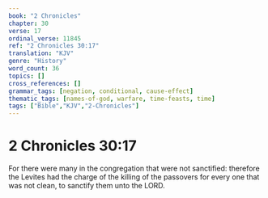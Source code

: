 ```yaml
---
book: "2 Chronicles"
chapter: 30
verse: 17
ordinal_verse: 11845
ref: "2 Chronicles 30:17"
translation: "KJV"
genre: "History"
word_count: 36
topics: []
cross_references: []
grammar_tags: [negation, conditional, cause-effect]
thematic_tags: [names-of-god, warfare, time-feasts, time]
tags: ["Bible","KJV","2-Chronicles"]
---
```


# 2 Chronicles 30:17

For there were many in the congregation that were not sanctified: therefore the Levites had the charge of the killing of the passovers for every one that was not clean, to sanctify them unto the LORD.
